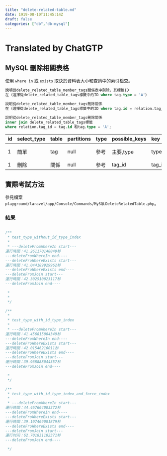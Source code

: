 ```yaml
---
title: "delete-related-table.md"
date: 1919-08-10T11:45:14Z
draft: false
categories: ["db","db-mysql"]
---
```




# Translated by ChatGTP

## MySQL 刪除相關表格

使用 `where in` 或 `exists` 取決於資料表大小和查詢中的索引檢查。

```SQL
說明從delete_related_table_member_tags關係表中刪除，其標籤ID
在（選擇從delete_related_table_tags標籤中的ID where tag.type = 'A'）

說明從delete_related_table_member_tags刪除關係
在（選擇從delete_related_table_tags標籤中的ID where tag.id = relation.tag_id 和tag.type = 'A'）

說明從delete_related_table_member_tags刪除關係
inner join delete_related_table_tags標籤
where relation.tag_id = tag.id 和tag.type = 'A';
```

| id | select\_type | table | partitions | type | possible\_keys | key | key\_len | ref | rows | filtered | Extra |
| :--- | :--- | :--- | :--- | :--- | :--- | :--- | :--- | :--- | :--- | :--- | :--- |
| 1 | 簡單 | tag | null | 參考 | 主要,type | type | 1022 | const | 2496048 | 100 | 使用索引 |
| 1 | 刪除 | 關係 | null | 參考 | tag\_id | tag\_id | 4 | test.tag.id | 1 | 100 | 無 |

## 實際考試方法

參見檔案 `playground/laravel/app/Console/Commands/MySQLDeleteRelatedTable.php`。

### 結果

```php

/**
 * test_type_without_id_type_index
 *
 * ---deleteFromWhereIn start---
運行時間：41.261170148849秒
---deleteFromWhereIn end----
---deleteFroWhereExists start---
運行時間：41.044189929962秒
---deleteFroWhereExists end----
---deleteFromJoin start---
運行時間：42.302510023117秒
---deleteFromJoin end----

 *
 *
 */

/**
 *
 * test_type_with_id_type_index
 *
 * ---deleteFromWhereIn start---
運行時間：41.456815004349秒
---deleteFromWhereIn end----
---deleteFroWhereExists start---
運行時間：42.01546216011秒
---deleteFroWhereExists end----
---deleteFromJoin start---
運行時間：39.968888044357秒
---deleteFromJoin end----

 *
 */

/**
 * test_type_with_id_type_index_and_force_index
 *
 * ---deleteFromWhereIn start---
運行時間：44.467664003372秒
---deleteFromWhereIn end----
---deleteFroWhereExists start---
運行時間：39.107469081879秒
---deleteFroWhereExists end----
---deleteFromJoin start---
運行时间：62.701831102371秒
---deleteFromJoin end----

 */


```